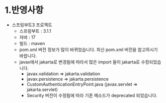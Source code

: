 # 1.반영사항
- 스프링부트3 프로젝트
  - 스프링부트 : 3.1.1
  - 자바 : 17
  - 빌드 : maven
  - pom.xml 버전 정보가 많이 바뀌었습니다. 최신 pom.xml 버전을 참고하시기 바랍니다.
  - javax에서 jakarta로 변경됨에 따라서 많은 import 들이 jakarta로 수정되었습니다.
    - javax.validation => jakarta.validation
    - javax.persistence => jakarta.persistence
    - CustomAuthenticationEntryPoint.java (javax.servlet => jakarta.servlet)
    - Security 버전이 수정됨에 따라 기존 메소드가 deprecated 되었습니다.

